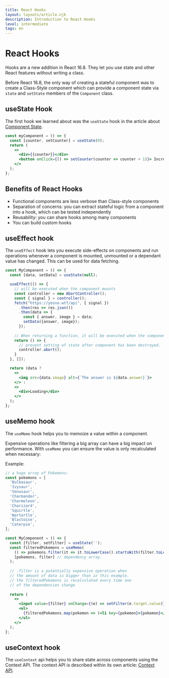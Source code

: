 ```yaml
---
title: React Hooks
layout: layouts/article.njk
description: Introduction to React Hooks
level: intermediate
tags: en
---
```

# React Hooks

Hooks are a new addition in React 16.8. They let you use state and other React features without writing a class.

Before React 16.8, the only way of creating a stateful component was to create a Class-Style component which can provide a component state via `state` and `setState` members of the `Component` class. 

## useState Hook

The first hook we learned about was the `useState` hook in the article about [Component State](../component-state).

```jsx
const myComponent = () => {
  const [counter, setCounter] = useState(0);
  return (
    <>
      <div>{{counter}}</div>
      <button onClick={() => setCounter(counter => counter + 1)}> Increase</button>
    </>
  );
};
```

## Benefits of React Hooks

- Functional components are less verbose than Class-style components
- Separation of concerns: you can extract stateful logic from a component into a hook, which can be tested independently
- Reusability: you can share hooks among many components
- You can build custom hooks

## useEffect hook

The `useEffect` hook lets you execute side-effects on components and run operations whenever a component is mounted, unmounted or a dependant value has changed. This can be used for data fetching.

```jsx
const MyComponent = () => {
  const [data, setData] = useState(null);

  useEffect(() => {
    // will be executed when the component mounts
    const controller = new AbortController();
    const { signal } = controller();
    fetch("https://yesno.wtf/api", { signal })
      .then(res => res.json())
      .then(data => {
        const { answer, image } = data;
        setData({answer, image});
      });
    
    // When returning a function, it will be executed when the component unmounts
    return () => {
      // prevent setting of state after component has been destroyed.
      controller.abort();
    }
  }, []);

  return (data ?
    <>
      <img src={data.image} alt={`The answer is ${data.answer}`}>
    </> :
    <>
      <div>Loading</div>
    </>
  );
};
```

## useMemo hook

The `useMemo` hook helps you to memoize a value within a component.

Expensive operations like filtering a big array can have a big impact on performance.
With `useMemo` you can ensure the value is only recalculated when necessary:

Example:

```jsx
// a huge array of Pokemons:
const pokemons = [
  'Bulbasaur',
  'Ivysaur',
  'Venusaur',
  'Charmander',
  'Charmeleon',
  'Charizard',
  'Squirtle',
  'Wartortle',
  'Blastoise',
  'Caterpie',
];

const MyComponent = () => {
  const [filter, setFilter] = useState('');
  const filteredPokemons = useMemo(
    () => pokemons.filter(it => it.toLowerCase().startsWith(filter.toLowerCase())),
    [pokemons, filter] // dependency array.
  );
  
  // .filter is a potentially expensive operation when 
  // the amount of data is bigger than in this example.
  // the filteredPokemons is recalculated every time one 
  // of the dependencies change
  
  return (
    <>
      <input value={filter} onChange={(e) => setFilter(e.target.value)} />
      <ul>
        {filteredPokemons.map(pokemon => (<li key={pokemon}>{pokemon}</li>))}
      </ul>
    </>
  );
};
```

## useContext hook

The `useContext` api helps you to share state across components using the Context API. The context API is described within its own article: [Context API](../context-api).
